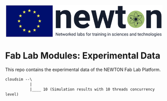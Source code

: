 ![NEWTON BANNER](/docs/images/newton.png)

# Fab Lab Modules: Experimental Data
<p align="justify">
This repo contains the experimental data of the NEWTON Fab Lab Platform.
</p>

```
cloudsim --\
           |
           |____ 10 (Simulation results with 10 threads concurrency level)
```
